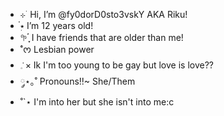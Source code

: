 - ⊹ ࣪  Hi, I’m @fy0dorD0sto3vskY AKA Riku!
-  ๋࣭⭑  I’m 12 years old!
- 𖧧࣪ ִֶָ๋  I have friends that are older than me!
-  ࣪˚ᰔ Lesbian power
-  ݁𓈒 × Ik I'm too young to be gay but love is love??
-  ༘⋆｡˚ Pronouns!!~ She/Them
- ˚`⋆ I'm into her but she isn't into me:c

<!---
fy0dorD0sto3vskY/fy0dorD0sto3vskY is a ✨ special ✨ repository because its `README.md` (this file) appears on your GitHub profile.
You can click the Preview link to take a look at your changes.
--->
